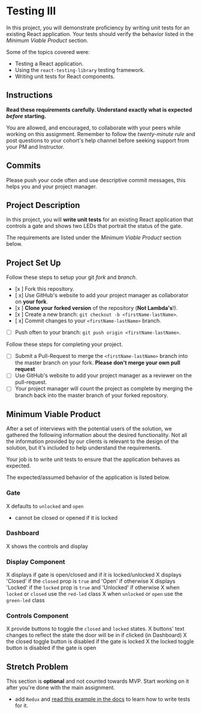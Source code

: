 # Testing III

In this project, you will demonstrate proficiency by writing unit tests for an existing React application. Your tests should verify the behavior listed in the _Minimum Viable Product_ section.

Some of the topics covered were:

- Testing a React application.
- Using the `react-testing-library` testing framework.
- Writing unit tests for React components.

## Instructions

**Read these requirements carefully. Understand exactly what is expected _before_ starting.**

You are allowed, and encouraged, to collaborate with your peers while working on this assignment. Remember to follow the _twenty-minute rule_ and post questions to your cohort's help channel before seeking support from your PM and Instructor.

## Commits

Please push your code often and use descriptive commit messages, this helps you and your project manager.

## Project Description

In this project, you will **write unit tests** for an existing React application that controls a gate and shows two LEDs that portrait the status of the gate.

The requirements are listed under the _Minimum Viable Product_ section below.

## Project Set Up

Follow these steps to setup your git _fork_ and _branch_.

- [x ] Fork this repository.
- [ x] Use GitHub's website to add your project manager as collaborator on **your fork**.
- [x ] **Clone your forked version** of the repository (**Not Lambda's**!).
- [x ] Create a new branch: `git checkout -b <firstName-lastName>`.
- [ x] Commit changes to your `<firstName-lastName>` branch.
- [ ] Push often to your branch: `git push origin <firstName-lastName>`.

Follow these steps for completing your project.

- [ ] Submit a Pull-Request to merge the `<firstName-lastName>` branch into the master branch on your fork. **Please don't merge your own pull request**
- [ ] Use GitHub's website to add your project manager as a reviewer on the pull-request.
- [ ] Your project manager will count the project as complete by merging the branch back into the master branch of your forked repository.

## Minimum Viable Product

After a set of interviews with the potential users of the solution, we gathered the following information about the desired functionality. Not all the information provided by our clients is relevant to the design of the solution, but it's included to help understand the requirements.

Your job is to write unit tests to ensure that the application behaves as expected.

The expected/assumed behavior of the application is listed below.

### Gate

X defaults to `unlocked` and `open`
- cannot be closed or opened if it is locked

### Dashboard

X shows the controls and display

### Display Component

X displays if gate is open/closed and if it is locked/unlocked
X displays 'Closed' if the `closed` prop is `true` and 'Open' if otherwise
X displays 'Locked' if the `locked` prop is `true` and 'Unlocked' if otherwise
X when `locked` or `closed` use the `red-led` class
X when `unlocked` or `open` use the `green-led` class

### Controls Component

X provide buttons to toggle the `closed` and `locked` states.
X buttons' text changes to reflect the state the door will be in if clicked (in Dashboard)
X the closed toggle button is disabled if the gate is locked
X the locked toggle button is disabled if the gate is open

## Stretch Problem

This section is **optional** and not counted towards MVP. Start working on it after you're done with the main assignment.

- add `Redux` and [read this example in the docs](https://testing-library.com/docs/example-react-redux) to learn how to write tests for it.
